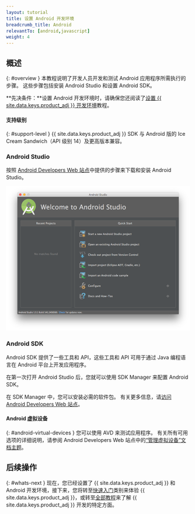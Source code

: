 ```yaml
---
layout: tutorial
title: 设置 Android 开发环境
breadcrumb_title: Android
relevantTo: [android,javascript]
weight: 4
---
```

<!-- NLS_CHARSET=UTF-8 -->
## 概述
{: #overview }
本教程说明了开发人员开发和测试 Android 应用程序所需执行的步骤。 这些步骤包括安装 Android Studio 和设置 Android SDK。

**先决条件：**设置 Android 开发环境时，请确保您还阅读了[设置 {{ site.data.keys.product_adj }} 开发环境](../mobilefirst/)教程。

#### 支持级别
{: #support-level }
{{ site.data.keys.product_adj }} SDK 与 Android 版的 Ice Cream Sandwich（API 级别 14）及更高版本兼容。

### Android Studio
按照 [Android Developers Web 站点](http://developer.android.com/develop/index.html)中提供的步骤来下载和安装 Android Studio。

![配置 Android SDK](android-studio.png)

### Android SDK
Android SDK 提供了一些工具和 API，这些工具和 API 可用于通过 Java 编程语言在 Android 平台上开发应用程序。

在第一次打开 Android Studio 后，您就可以使用 SDK Manager 来配置 Android SDK。

在 SDK Manager 中，您可以安装必需的软件包。 有关更多信息，请[访问 Android Developers Web 站点](http://developer.android.com/sdk/index.html)。

#### Android 虚拟设备
{: #android-virtual-devices }
您可以使用 AVD 来测试应用程序。 有关所有可用选项的详细说明，请参阅 Android Developers Web 站点中的[“管理虚拟设备”文档主题](http://developer.android.com/tools/devices/index.html)。

## 后续操作
{: #whats-next }
现在，您已经设置了 {{ site.data.keys.product_adj }} 和 Android 开发环境，接下来，您将转至[快速入门](../../../quick-start/android/)类别来体验 {{ site.data.keys.product_adj }}，或转至[全部教程](../../../all-tutorials)来了解 {{ site.data.keys.product_adj }} 开发的特定方面。
